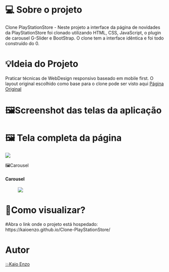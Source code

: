 <h1>💻 Sobre o projeto </h1>
Clone PlayStationStore -  Neste projeto a interface da página de novidades da PlayStationStore foi clonado utilizando HTML, CSS, JavaScript, o plugin de carousel G-Slider e BootStrap. O clone tem a interface idêntica e foi todo construído do 0.
 <h1>💡Ideia do Projeto</h1>
Praticar técnicas de WebDesign responsivo baseado em mobile first. O layout original escolhido como base para o clone pode ser visto aqui <a href="https://github.com/kaioenzo/pstore.github.io/blob/main/imagens/pagina-original.png">Página Original</a>
<div >
 <h1>🖼️Screenshot das telas da aplicação</h1>
</div>
<h1>🖼️ Tela completa da página</h1>
<img src='https://github.com/kaioenzo/pstore.github.io/blob/main/imagens/print-pagina-toda.png'>
<p>🖼️Carousel </p>
<h4> Carousel</h4>
<figure class="gif">
            <img src="https://github.com/kaioenzo/pstore.github.io/blob/main/imagens/gif-carousel.gif">
      </figure>
<h1>👷Como visualizar?</h1>
<p>
#Abra o link onde o projeto está hospedado: https://kaioenzo.github.io/Clone-PlayStationStore/
 </p>
<h1><strong>Autor</strong></h1>
<a href="https://github.com/kaioenzo/"<p>💥Kaio Enzo</p>
